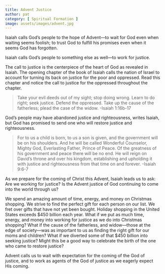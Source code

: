 ```yaml
---
title: Advent Justice
author: pat
category: [ Spiritual Formation ]
image: assets/images/advent.jpg
---
```

Isaiah calls God’s people to the hope of Advent—to wait for God even when waiting seems foolish; to trust God to fulfill his promises even when it seems God has forgotten. 

Isaiah calls God’s people to something else as well—to work for justice. 

The call to justice is the centerpiece of the heart of God as revealed in Isaiah. The opening chapter of the book of Isaiah calls the nation of Israel to account for turning its back on justice for the poor and oppressed. Read this chapter and notice the call to justice for the oppressed throughout the chapter. 

> Take your evil deeds out of my sight; stop doing wrong. Learn to do right; seek justice. Defend the oppressed. Take up the cause of the fatherless; plead the case of the widow. -Isaiah 1:16b-17 

God’s people may have abandoned justice and righteousness, writes Isaiah, but God has promised to send one who will restore justice and righteousness. 

> For to us a child is born, to us a son is given, and the government will be on his shoulders. And he will be called Wonderful Counselor, Mighty God, Everlasting Father, Prince of Peace. Of the greatness of his government and peace there will be no end. He will reign on David’s throne and over his kingdom, establishing and upholding it with justice and righteousness from that time on and forever. -Isaiah 9:6-7 

As we prepare for the coming of Christ this Advent, Isaiah leads us to ask: Are we working for justice? Is the Advent justice of God continuing to come into the world through us? 

We spend an amazing amount of time, energy, and money on Christmas shopping. We strive to find the perfect gift for each person on our list. We fret over gifts that have not yet been bought. Holiday shopping in the United States exceeds $450 billion each year. What if we put as much time, energy, and money into working for justice as we do into Christmas shopping? What if the cause of the fatherless, and widow—those at the edge of society—was as important to us as finding the right gift for our moms and children? What if we diverted some of that $450 billion into seeking justice? Might this be a good way to celebrate the birth of the one who came to restore justice? 

Advent calls us to wait with expectation for the coming of the God of justice, and to work as agents of the God of justice as we eagerly expect His coming.
